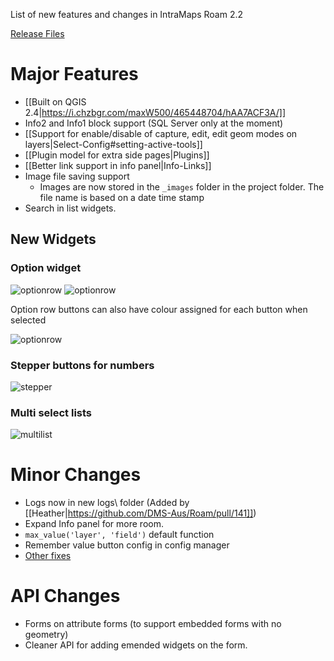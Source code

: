 List of new features and changes in IntraMaps Roam 2.2

[Release Files](https://github.com/DMS-Aus/Roam/releases/tag/v2.2)

# Major Features
* [[Built on QGIS 2.4|https://i.chzbgr.com/maxW500/465448704/hAA7ACF3A/]]
* Info2 and Info1 block support (SQL Server only at the moment)
* [[Support for enable/disable of capture, edit, edit geom modes on layers|Select-Config#setting-active-tools]]
* [[Plugin model for extra side pages|Plugins]]
* [[Better link support in info panel|Info-Links]]
* Image file saving support
  * Images are now stored in the `_images` folder in the project folder. The file name is based on a date time stamp
* Search in list widgets.

## New Widgets

### Option widget

![optionrow](images/optionrow.png)
![optionrow](images/optionrow2.png)

Option row buttons can also have colour assigned for each button when selected
 
![optionrow](images/optionrow3.PNG)

### Stepper buttons for numbers

![stepper](images/stepper.png)

### Multi select lists

![multilist](images/multilist.png)

# Minor Changes
* Logs now in new logs\ folder (Added by [[Heather|https://github.com/DMS-Aus/Roam/pull/141]])
* Expand Info panel for more room.
* `max_value('layer', 'field')` default function
* Remember value button config in config manager
* [Other fixes](https://github.com/DMS-Aus/Roam/issues?q=milestone%3A%222.2+-+Plugins+and+Customisation%22+is%3Aclosed)

# API Changes
* Forms on attribute forms (to support embedded forms with no geometry) 
* Cleaner API for adding emended widgets on the form.
